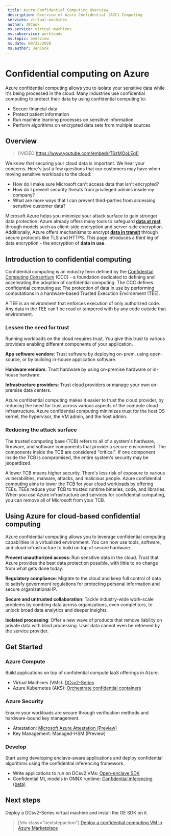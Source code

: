 ```yaml
---
 title: Azure Confidential Computing Overview
 description: Overview of Azure Confidential (ACC) Computing
 services: virtual-machines
 author: JBCook
 ms.service: virtual-machines
 ms.subservice: workloads
 ms.topic: overview
 ms.date: 09/22/2020
 ms.author: JenCook
---
```


# Confidential computing on Azure

Azure confidential computing allows you to isolate your sensitive data while it's being processed in the cloud. Many industries use confidential computing to protect their data by using confidential computing to:

- Secure financial data
- Protect patient information
- Run machine learning processes on sensitive information
- Perform algorithms on encrypted data sets from multiple sources


## Overview
<p><p>


> [!VIDEO https://www.youtube.com/embed/rT6zMOoLEqI]

We know that securing your cloud data is important. We hear your concerns. Here's just a few questions that our customers may have when moving sensitive workloads to the cloud: 

- How do I make sure Microsoft can't access data that isn't encrypted?
- How do I prevent security threats from privileged admins inside my company?
- What are more ways that I can prevent third-parties from accessing sensitive customer data?

Microsoft Azure helps you minimize your attack surface to gain stronger data protection. Azure already offers many tools to safeguard [**data at rest**](../security/fundamentals/encryption-atrest.md) through models such as client-side encryption and server-side encryption. Additionally, Azure offers mechanisms to encrypt [**data in transit**](../security/fundamentals/data-encryption-best-practices.md#protect-data-in-transit) through secure protocols like TLS and HTTPS. This page introduces  a third leg of data encryption - the encryption of **data in use**.

## Introduction to confidential computing 

Confidential computing is an industry term defined by the [Confidential Computing Consortium](https://confidentialcomputing.io/) (CCC) - a foundation dedicated to defining and accelerating the adoption of confidential computing. The CCC defines confidential computing as: The protection of data in use by performing computations in a hardware-based Trusted Execution Environment (TEE).

A TEE is an environment that enforces execution of only authorized code. Any data in the TEE can't be read or tampered with by any code outside that environment. 

### Lessen the need for trust
Running workloads on the cloud requires trust. You give this trust to various providers enabling different components of your application.


**App software vendors**: Trust software by deploying on-prem, using open-source, or by building in-house application software.

**Hardware vendors**: Trust hardware by using on-premise hardware or in-house hardware. 

**Infrastructure providers**: Trust cloud providers or manage your own on-premise data centers.


Azure confidential computing makes it easier to trust the cloud provider, by reducing the need for trust across various aspects of the compute cloud infrastructure. Azure confidential computing minimizes trust for the host OS kernel, the hypervisor, the VM admin, and the host admin.

### Reducing the attack surface
The trusted computing base (TCB) refers to all of a system's hardware, firmware, and software components that provide a secure environment. The components inside the TCB are considered "critical". If one component inside the TCB is compromised, the entire system's security may be jeopardized. 

A lower TCB means higher security. There's less risk of exposure to various vulnerabilities, malware, attacks, and malicious people. Azure confidential computing aims to lower the TCB for your cloud workloads by offering TEEs. TEEs reduce your TCB to trusted runtime binaries, code, and libraries. When you use Azure infrastructure and services for confidential computing, you can remove all of Microsoft from your TCB.


## Using Azure for cloud-based confidential computing <a id="cc-on-azure"></a>

Azure confidential computing allows you to leverage confidential computing capabilities in a virtualized environment. You can now use tools, software, and cloud infrastructure to build on top of secure hardware.  

**Prevent unauthorized access**: Run sensitive data in the cloud. Trust that Azure provides the best data protection possible, with little to no change from what gets done today.

**Regulatory compliance**: Migrate to the cloud and keep full control of data to satisfy government regulations for protecting personal information and secure organizational IP.

**Secure and untrusted collaboration**: Tackle industry-wide work-scale problems by combing data across organizations, even competitors, to unlock broad data analytics and deeper insights.

**Isolated processing**: Offer a new wave of products that remove liability on private data with blind processing. User data cannot even be retrieved by the service provider. 

## Get Started
### Azure Compute
Build applications on top of confidential compute IaaS offerings in Azure.
- Virtual Machines (VMs): [DCsv2-Series](confidential-computing-enclaves.md)
- Azure Kubernetes (AKS): [Orchestrate confidential containers](confidential-nodes-aks-overview.md)

### Azure Security 
Ensure your workloads are secure through verification methods and hardware-bound key management. 
- Attestation: [Microsoft Azure Attestation (Preview)](../attestation/overview.md)
- Key Management: Managed-HSM (Preview)

### Develop
Start using developing enclave-aware applications and deploy confidential algorithms using the confidential inferencing framework.
- Write applications to run on DCsv2 VMs: [Open-enclave SDK](https://github.com/openenclave/openenclave)
- Confidential ML models in ONNX runtime: [Confidential inferencing (beta)](https://aka.ms/confidentialinference)

## Next steps

Deploy a DCsv2-Series virtual machine and install the OE SDK on it.

> [!div class="nextstepaction"]
> [Deploy a confidential computing VM in Azure Marketplace](quick-create-marketplace.md)